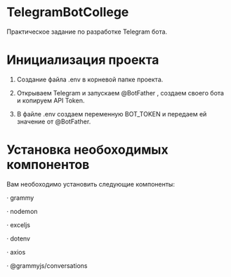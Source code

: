 # TelegramBotCollege
Практическое задание по разработке Telegram бота.

# Инициализация проекта
1. Создание файла .env в корневой папке проекта.

2. Открываем Telegram и запускаем @BotFather , создаем своего бота и копируем API Token.

3. В файле .env создаем переменную BOT_TOKEN и передаем ей значение от @BotFather.

# Установка необоходимых компонентов
Вам необоходимо установить следующие компоненты: 

· grammy

· nodemon

· exceljs

· dotenv

· axios

· @grammyjs/conversations

